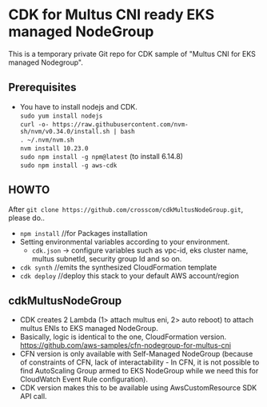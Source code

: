 # CDK for Multus CNI ready EKS managed NodeGroup 
This is a temporary private Git repo for CDK sample of "Multus CNI for EKS managed Nodegroup".

## Prerequisites
* You have to install nodejs and CDK. <br>
`sudo yum install nodejs`  <br>
`curl -o- https://raw.githubusercontent.com/nvm-sh/nvm/v0.34.0/install.sh | bash` <br>
`. ~/.nvm/nvm.sh` <br>
`nvm install 10.23.0` <br>
`sudo npm install -g npm@latest` (to install 6.14.8) <br>
`sudo npm install -g aws-cdk` <br>

## HOWTO
After `git clone https://github.com/crosscom/cdkMultusNodeGroup.git`, please do..

* `npm install` //for Packages installation
* Setting environmental variables according to your environment.
    * `cdk.json` → configure variables such as vpc-id, eks cluster name, multus subnetId, security group Id and so on.
* `cdk synth` //emits the synthesized CloudFormation template
* `cdk deploy` //deploy this stack to your default AWS account/region

## cdkMultusNodeGroup
* CDK creates 2 Lambda (1> attach multus eni, 2> auto reboot) to attach multus ENIs to EKS managed NodeGroup.
* Basically, logic is identical to the one, CloudFormation version. https://github.com/aws-samples/cfn-nodegroup-for-multus-cni
* CFN version is only available with Self-Managed NodeGroup (because of constraints of CFN, lack of interactability - In CFN, it is not possible to find AutoScaling Group armed to EKS NodeGroup while we need this for CloudWatch Event Rule configuration).
* CDK version makes this to be available using AwsCustomResource SDK API call.

